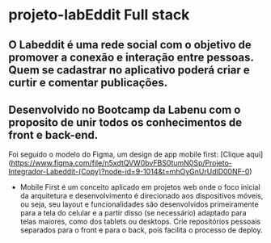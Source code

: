 # projeto-labEddit Full stack
## O Labeddit é uma rede social com o objetivo de promover a conexão e interação entre pessoas. Quem se cadastrar no aplicativo poderá criar e curtir e comentar publicações.

## Desenvolvido no Bootcamp da Labenu com o proposito de unir todos os conhecimentos de front e back-end.

Foi seguido o modelo do Figma, um design de app mobile first:  [Clique aqui] (https://www.figma.com/file/n5xdtQVW0bvFBS0tumN0Sp/Projeto-Integrador-Labeddit-(Copy)?node-id=9-1014&t=mhOyGnUrUdlD00NF-0)

* Mobile First é um conceito aplicado em projetos web onde o foco inicial da arquitetura e desenvolvimento é direcionado aos dispositivos móveis, ou seja, seu layout e funcionalidades são desenvolvidos primeiramente para a tela do celular e a partir disso (se necessário) adaptado para telas maiores, como dos tablets ou desktops.
Crie repositórios pessoais separados para o front e para o back, pois facilita o processo de deploy.
